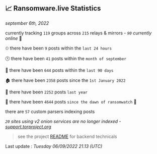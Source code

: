 
## 📈 Ransomware.live Statistics
_september 6th, 2022_

currently tracking `119` groups across `215` relays & mirrors - _`90` currently online_ 📡

⏲ there have been `9` posts within the `last 24 hours`

🕓 there have been `41` posts within the `month of september`

📅 there have been `644` posts within the `last 90 days`

🏚 there have been `2358` posts since the `1st January 2022`

🚀 there have been `2252` posts `last year`

🦕 there have been `4644` posts `since the dawn of ransomwatch` 🐣

there are `57` custom parsers indexing posts

_`20` sites using v2 onion services are no longer indexed - [support.torproject.org](https://support.torproject.org/onionservices/v2-deprecation/)_

> see the project [README](https://github.com/jmousqueton/ransomwatch#readme) for backend technicals



Last update : _Tuesday 06/09/2022 21.13 (UTC)_

